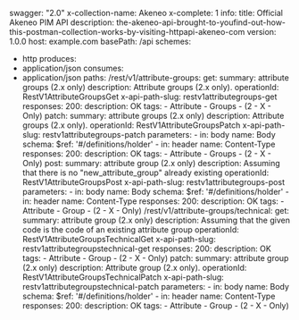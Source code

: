 swagger: "2.0"
x-collection-name: Akeneo
x-complete: 1
info:
  title: Official Akeneo PIM API
  description: the-akeneo-api-brought-to-youfind-out-how-this-postman-collection-works-by-visiting-httpapi-akeneo-com
  version: 1.0.0
host: example.com
basePath: /api
schemes:
- http
produces:
- application/json
consumes:
- application/json
paths:
  /rest/v1/attribute-groups:
    get:
      summary: attribute groups (2.x only)
      description: Attribute groups (2.x only).
      operationId: RestV1AttributeGroupsGet
      x-api-path-slug: restv1attributegroups-get
      responses:
        200:
          description: OK
      tags:
      - Attribute
      - Groups
      - (2
      - X
      - Only)
    patch:
      summary: attribute groups (2.x only)
      description: Attribute groups (2.x only).
      operationId: RestV1AttributeGroupsPatch
      x-api-path-slug: restv1attributegroups-patch
      parameters:
      - in: body
        name: Body
        schema:
          $ref: '#/definitions/holder'
      - in: header
        name: Content-Type
      responses:
        200:
          description: OK
      tags:
      - Attribute
      - Groups
      - (2
      - X
      - Only)
    post:
      summary: attribute group (2.x only)
      description: Assuming that there is no "new_attribute_group" already existing
      operationId: RestV1AttributeGroupsPost
      x-api-path-slug: restv1attributegroups-post
      parameters:
      - in: body
        name: Body
        schema:
          $ref: '#/definitions/holder'
      - in: header
        name: Content-Type
      responses:
        200:
          description: OK
      tags:
      - Attribute
      - Group
      - (2
      - X
      - Only)
  /rest/v1/attribute-groups/technical:
    get:
      summary: attribute group (2.x only)
      description: Assuming that the given code is the code of an existing attribute
        group
      operationId: RestV1AttributeGroupsTechnicalGet
      x-api-path-slug: restv1attributegroupstechnical-get
      responses:
        200:
          description: OK
      tags:
      - Attribute
      - Group
      - (2
      - X
      - Only)
    patch:
      summary: attribute group (2.x only)
      description: Attribute group (2.x only).
      operationId: RestV1AttributeGroupsTechnicalPatch
      x-api-path-slug: restv1attributegroupstechnical-patch
      parameters:
      - in: body
        name: Body
        schema:
          $ref: '#/definitions/holder'
      - in: header
        name: Content-Type
      responses:
        200:
          description: OK
      tags:
      - Attribute
      - Group
      - (2
      - X
      - Only)